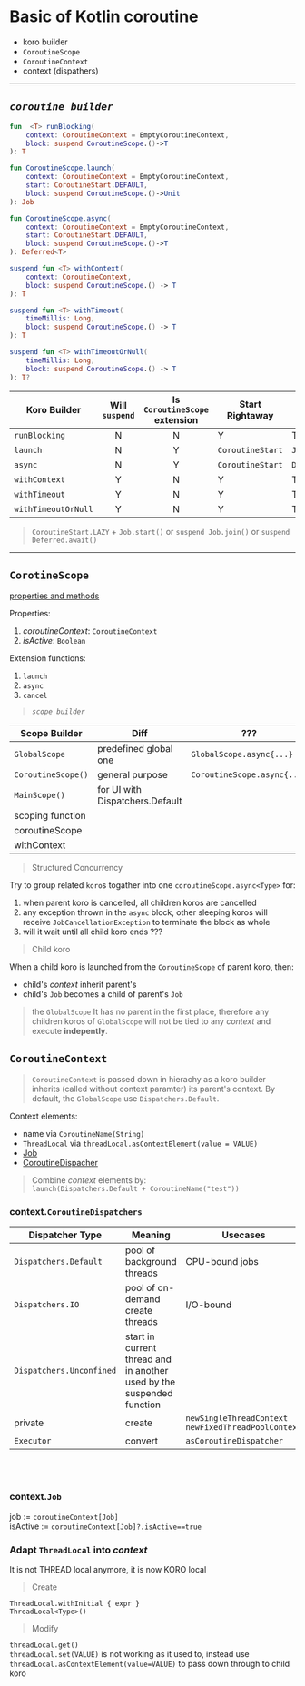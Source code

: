 # Basic of Kotlin coroutine
* koro builder
* `CoroutineScope`
* `CoroutineContext`
* context (dispathers)

---

##  _`coroutine builder`_

```kotlin
fun  <T> runBlocking(
    context: CoroutineContext = EmptyCoroutineContext,
    block: suspend CoroutineScope.()->T
): T

fun CoroutineScope.launch(
    context: CoroutineContext = EmptyCoroutineContext,
    start: CoroutineStart.DEFAULT,
    block: suspend CoroutineScope.()->Unit
): Job

fun CoroutineScope.async(
    context: CoroutineContext = EmptyCoroutineContext,
    start: CoroutineStart.DEFAULT,
    block: suspend CoroutineScope.()->T
): Deferred<T>

suspend fun <T> withContext(
    context: CoroutineContext,
    block: suspend CoroutineScope.() -> T
): T

suspend fun <T> withTimeout(
    timeMillis: Long,
    block: suspend CoroutineScope.() -> T
): T

suspend fun <T> withTimeoutOrNull(
    timeMillis: Long,
    block: suspend CoroutineScope.() -> T
): T?
```

Koro Builder | Will `suspend` | Is `CoroutineScope` extension | Start Rightaway | Return
---|:---:|:---:|---|---
`runBlocking` | N | N | Y | T
`launch` | N | Y | `CoroutineStart` |`Job`
`async` | N | Y | `CoroutineStart` | `Deferred<T>`
`withContext` | Y | N | Y |T
`withTimeout` | Y | N | Y | T
`withTimeoutOrNull` | Y | N | Y | T?


>`CoroutineStart.LAZY` + `Job.start()` or `suspend Job.join()` or `suspend Deferred.await()`


---

## `CorotineScope` 
[properties and methods][scope]


Properties:  
1. _coroutineContext_: `CoroutineContext`
1. _isActive_: `Boolean`

Extension functions:
1. `launch`
1. `async`
1. `cancel`


>_`scope builder`_

Scope Builder | Diff | ???
---|---|---
`GlobalScope` | predefined global one | `GlobalScope.async{...}`
`CoroutineScope()` | general purpose | `CoroutineScope.async{...}`
`MainScope()` | for UI with Dispatchers.Default |   
scoping function|
coroutineScope |
withContext |

>Structured Concurrency

Try to group related `koro`s togather into one `coroutineScope.async<Type>` for:  
1. when parent koro is cancelled, all children koros are cancelled
1. any exception thrown in the `async` block, other sleeping koros will receive `JobCancellationException` to terminate the block as whole
2. will it wait until all child koro ends ???

>Child koro

When a child koro is launched from the `CoroutineScope` of parent koro, then:
* child's _context_ inherit parent's
* child's `Job` becomes a child of parent's `Job`

>the `GlobalScope`
It has no parent in the first place, therefore any children koros of `GlobalScope` will not be tied to any _context_ and execute **indepently**.

## `CoroutineContext`

>`CoroutineContext` is passed down in hierachy as a koro builder inherits (called without context paramter) its parent's context. By default, the `GlobalScope` use `Dispatchers.Default`.

Context elements:
* name via `CoroutineName(String)`
* `ThreadLocal` via `threadLocal.asContextElement(value = VALUE)`
* [Job][context.Job]
* [CoroutineDispacher][context.CoroutineDispatchers]

>Combine *context* elements by:  
`launch(Dispatchers.Default + CoroutineName("test"))`

### context.`CoroutineDispatchers`

Dispatcher Type | Meaning | Usecases
---|---|---
`Dispatchers.Default` | pool of background threads | CPU-bound jobs
`Dispatchers.IO` | pool of on-demand create threads | I/O-bound
`Dispatchers.Unconfined` | start in current thread and in another used by the suspended function
private | create | `newSingleThreadContext` <br> `newFixedThreadPoolContext`
`Executor` | convert | `asCoroutineDispatcher`

<br>
<br>


### context.`Job`
job := `coroutineContext[Job]`  
isActive := `coroutineContext[Job]?.isActive==true`


### Adapt `ThreadLocal` into _context_
It is not THREAD local anymore, it is now KORO local

>Create

`ThreadLocal.withInitial { expr }`  
`ThreadLocal<Type>()`

>Modify

`threadLocal.get()`  
`threadLocal.set(VALUE)` is not working as it used to, instead use `threadLocal.asContextElement(value=VALUE)` to pass down through to child koro


[context.Job]: https://kotlin.github.io/kotlinx.coroutines/kotlinx-coroutines-core/kotlinx.coroutines/-job/index.html

[context.CoroutineDispatchers]: https://kotlin.github.io/kotlinx.coroutines/kotlinx-coroutines-core/kotlinx.coroutines/-coroutine-dispatcher/index.html

[scope]: https://kotlin.github.io/kotlinx.coroutines/kotlinx-coroutines-core/kotlinx.coroutines/-coroutine-scope/index.html

[ThreadLocalContextElement]: https://kotlin.github.io/kotlinx.coroutines/kotlinx-coroutines-core/kotlinx.coroutines/-thread-context-element/index.html
[ThreadLocal.asContextElement]: https://kotlin.github.io/kotlinx.coroutines/kotlinx-coroutines-core/kotlinx.coroutines/java.lang.-thread-local/as-context-element.html